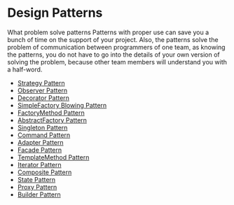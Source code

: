 #  Design Patterns

What problem solve patterns
Patterns with proper use can save you a bunch of time on the support of your project.
Also, the patterns solve the problem of communication between programmers of one team, as knowing the patterns, you do not have to go into the details of your own version of solving the problem, because other team members will understand you with a half-word.

- [Strategy Pattern](https://github.com/dmitrysokoltsov/Patterns/tree/master/Strategy.playground "Strategy")
- [Observer Pattern](https://github.com/dmitrysokoltsov/Patterns/tree/master/Observer.playground "Observer")
- [Decorator Pattern](https://github.com/dmitrysokoltsov/Patterns/tree/master/Decorator.playground "Decorator")
- [SimpleFactory Blowing Pattern](https://github.com/dmitrysokoltsov/Patterns/tree/master/SimpleFactory.playground "SimpleFactory")
- [FactoryMethod Pattern](https://github.com/dmitrysokoltsov/Patterns/tree/master/SimpleFactory.playground "FactoryMethod")
- [AbstractFactory Pattern](https://github.com/dmitrysokoltsov/Patterns/tree/master/SimpleFactory.playground "AbstractFactory")
- [Singleton Pattern](https://github.com/dmitrysokoltsov/Patterns/tree/master/Singleton "Singleton")
- [Command Pattern](https://github.com/dmitrysokoltsov/Patterns/tree/master/Command.playground "Command")
- [Adapter Pattern](https://github.com/dmitrysokoltsov/Patterns/tree/master/Adapter.playground "Adapter")
- [Facade Pattern](https://github.com/dmitrysokoltsov/Patterns/tree/master/Facade.playground "Facade")
- [TemplateMethod Pattern](https://github.com/dmitrysokoltsov/Patterns/tree/master/TemplateMethod.playground "TemplateMethod")
- [Iterator Pattern](https://github.com/dmitrysokoltsov/Patterns/tree/master/Iterator.playground "Iterator")
- [Composite Pattern](https://github.com/dmitrysokoltsov/Patterns/tree/master/Composite.playground "Composite")
- [State Pattern](https://github.com/dmitrysokoltsov/Patterns/tree/master/State.playground "State")
- [Proxy Pattern](https://github.com/dmitrysokoltsov/Patterns/tree/master/Proxy.playground "Proxy")
- [Builder Pattern](https://github.com/dmitrysokoltsov/Patterns/tree/master/Builder.playground "Builder")
